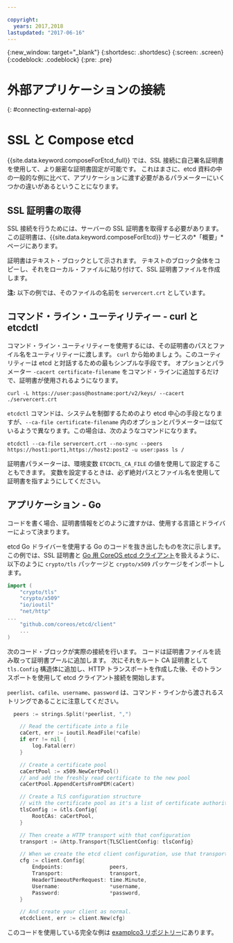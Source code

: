 ```yaml
---

copyright:
  years: 2017,2018
lastupdated: "2017-06-16"
---
```


{:new_window: target="_blank"}
{:shortdesc: .shortdesc}
{:screen: .screen}
{:codeblock: .codeblock}
{:pre: .pre}

# 外部アプリケーションの接続
{: #connecting-external-app}

# SSL と Compose etcd

{{site.data.keyword.composeForEtcd_full}} では、SSL 接続に自己署名証明書を使用して、より厳密な証明書固定が可能です。 これはまさに、etcd 資料の中の一般的な例に比べて、アプリケーションに渡す必要があるパラメーターにいくつかの違いがあるということになります。

## SSL 証明書の取得

SSL 接続を行うためには、サーバーの SSL 証明書を取得する必要があります。この証明書は、{{site.data.keyword.composeForEtcd}} サービスの*「概要」*ページにあります。

証明書はテキスト・ブロックとして示されます。 テキストのブロック全体をコピーし、それをローカル・ファイルに貼り付けて、SSL 証明書ファイルを作成します。

**注:** 以下の例では、そのファイルの名前を `servercert.crt` としています。

## コマンド・ライン・ユーティリティー - curl と etcdctl

コマンド・ライン・ユーティリティーを使用するには、その証明書のパスとファイル名をユーティリティーに渡します。 
`curl` から始めましょう。このユーティリティーは etcd と対話するための最もシンプルな手段です。 オプションとパラメーター `-cacert certificate-filename` をコマンド・ラインに追加するだけで、証明書が使用されるようになります。

```shell
curl -L https://user:pass@hostname:port/v2/keys/ --cacert ./servercert.crt

```

`etcdctl` コマンドは、システムを制御するためのより etcd 中心の手段となりますが、`--ca-file certificate-filename` 内のオプションとパラメーターは似ているようで異なります。この場合は、次のようなコマンドになります。

```shell
etcdctl --ca-file servercert.crt --no-sync --peers https://host1:port1,https://host2:post2 -u user:pass ls /

```

証明書パラメーターは、環境変数 `ETCDCTL_CA_FILE` の値を使用して設定することもできます。 変数を設定するときは、必ず絶対パスとファイル名を使用して証明書を指すようにしてください。

## アプリケーション - Go

コードを書く場合、証明書情報をどのように渡すかは、使用する言語とドライバーによって決まります。 

etcd Go ドライバーを使用する Go のコードを抜き出したものを次に示します。 この例では、SSL 証明書と [Go 用 CoreOS etcd クライアント](https://godoc.org/github.com/coreos/etcd/client)を扱えるように、以下のように `crypto/tls` パッケージと `crypto/x509` パッケージをインポートします。

```go
import (
	"crypto/tls"
	"crypto/x509"
	"io/ioutil"
	"net/http"
...
	"github.com/coreos/etcd/client"
	...
)
```

次のコード・ブロックが実際の接続を行います。 コードは証明書ファイルを読み取って証明書プールに追加します。 次にそれをルート CA 証明書として `tls.Config` 構造体に追加し、HTTP トランスポートを作成した後、そのトランスポートを使用して etcd クライアント接続を開始します。

`peerlist`、`cafile`、`username`、`password` は、コマンド・ラインから渡されるストリングであることに注意してください。

```go
  peers := strings.Split(*peerlist, ",")

	// Read the certificate into a file
	caCert, err := ioutil.ReadFile(*cafile)
	if err != nil {
		log.Fatal(err)
	}

	// Create a certificate pool
	caCertPool := x509.NewCertPool()
	// and add the freshly read certificate to the new pool
	caCertPool.AppendCertsFromPEM(caCert)

	// Create a TLS configuration structure
	// with the certificate pool as it's a list of certificate authorities
	tlsConfig := &tls.Config{
		RootCAs: caCertPool,
	}

	// Then create a HTTP transport with that configuration
	transport := &http.Transport{TLSClientConfig: tlsConfig}

	// When we create the etcd client configuration, use that transport
	cfg := client.Config{
		Endpoints:               peers,
		Transport:               transport,
		HeaderTimeoutPerRequest: time.Minute,
		Username:                *username,
		Password:                *password,
	}

	// And create your client as normal. 
	etcdclient, err := client.New(cfg)
```

このコードを使用している完全な例は [examplco3 リポジトリー](https://github.com/compose-ex/examplco3)にあります。
